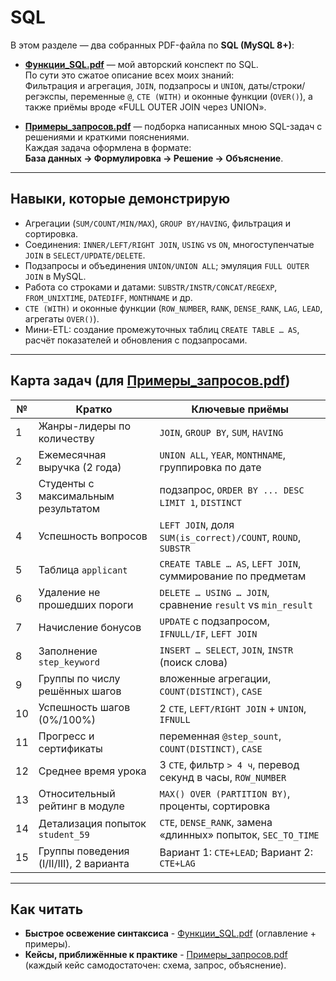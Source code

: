 # SQL  

В этом разделе — два собранных PDF-файла по **SQL (MySQL 8+)**:

-  [**Функции_SQL.pdf**](./Функции_SQL.pdf) — мой авторский конспект по SQL.  
  По сути это сжатое описание всех моих знаний:  
  Фильтрация и агрегация, `JOIN`, подзапросы и `UNION`, даты/строки/регэкспы, переменные `@`, `CTE (WITH)` и оконные функции (`OVER()`), а также приёмы вроде «FULL OUTER JOIN через UNION».

-  [**Примеры_запросов.pdf**](./Примеры_запросов.pdf) — подборка написанных мною SQL-задач с решениями и краткими пояснениями.  
  Каждая задача оформлена в формате:  
  **База данных → Формулировка → Решение → Объяснение**.

---

## Навыки, которые демонстрирую

- Агрегации (`SUM/COUNT/MIN/MAX`), `GROUP BY/HAVING`, фильтрация и сортировка.  
- Соединения: `INNER/LEFT/RIGHT JOIN`, `USING` vs `ON`, многоступенчатые `JOIN` в `SELECT/UPDATE/DELETE`.  
- Подзапросы и объединения `UNION/UNION ALL`; эмуляция `FULL OUTER JOIN` в MySQL.  
- Работа со строками и датами: `SUBSTR/INSTR/CONCAT/REGEXP`, `FROM_UNIXTIME`, `DATEDIFF`, `MONTHNAME` и др.  
- `CTE (WITH)` и оконные функции (`ROW_NUMBER`, `RANK`, `DENSE_RANK`, `LAG`, `LEAD`, агрегаты `OVER()`).  
- Мини-ETL: создание промежуточных таблиц `CREATE TABLE … AS`, расчёт показателей и обновления с подзапросами.  

---

## Карта задач (для [Примеры_запросов.pdf](./Примеры_запросов.pdf))

| №  | Кратко                                       | Ключевые приёмы                                              |
|----|----------------------------------------------|--------------------------------------------------------------|
| 1  | Жанры-лидеры по количеству                   | `JOIN`, `GROUP BY`, `SUM`, `HAVING`                          |
| 2  | Ежемесячная выручка (2 года)                 | `UNION ALL`, `YEAR`, `MONTHNAME`, группировка по дате        |
| 3  | Студенты с максимальным результатом          | подзапрос, `ORDER BY ... DESC LIMIT 1`, `DISTINCT`           |
| 4  | Успешность вопросов                          | `LEFT JOIN`, доля `SUM(is_correct)/COUNT`, `ROUND`, `SUBSTR` |
| 5  | Таблица `applicant`                          | `CREATE TABLE … AS`, `LEFT JOIN`, суммирование по предметам  |
| 6  | Удаление не прошедших пороги                 | `DELETE … USING … JOIN`, сравнение `result` vs `min_result`  |
| 7  | Начисление бонусов                           | `UPDATE` с подзапросом, `IFNULL/IF`, `LEFT JOIN`             |
| 8  | Заполнение `step_keyword`                    | `INSERT … SELECT`, `JOIN`, `INSTR` (поиск слова)             |
| 9  | Группы по числу решённых шагов               | вложенные агрегации, `COUNT(DISTINCT)`, `CASE`               |
| 10 | Успешность шагов (0%/100%)                   | 2 `CTE`, `LEFT/RIGHT JOIN` + `UNION`, `IFNULL`               |
| 11 | Прогресс и сертификаты                       | переменная `@step_sount`, `COUNT(DISTINCT)`, `CASE`          |
| 12 | Среднее время урока                          | 3 `CTE`, фильтр `> 4 ч`, перевод секунд в часы, `ROW_NUMBER` |
| 13 | Относительный рейтинг в модуле               | `MAX() OVER (PARTITION BY)`, проценты, сортировка            |
| 14 | Детализация попыток `student_59`             | `CTE`, `DENSE_RANK`, замена «длинных» попыток, `SEC_TO_TIME` |
| 15 | Группы поведения (I/II/III), 2 варианта      | Вариант 1: `CTE+LEAD`; Вариант 2: `CTE+LAG`                  |

---

## Как читать  

-  **Быстрое освежение синтаксиса** - [Функции_SQL.pdf](./Функции_SQL.pdf) (оглавление + примеры).  
-  **Кейсы, приближённые к практике** - [Примеры_запросов.pdf](./Примеры_запросов.pdf) (каждый кейс самодостаточен: схема, запрос, объяснение).  
